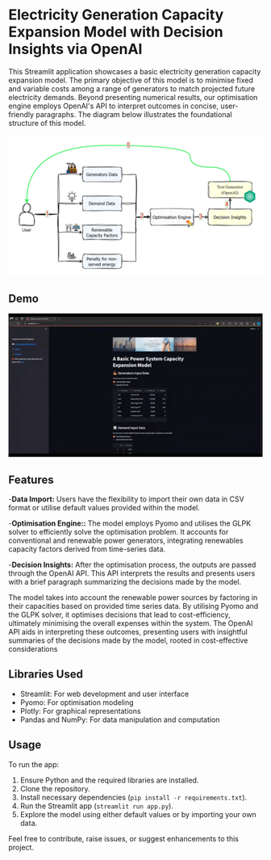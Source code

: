 # Electricity Generation Capacity Expansion Model with Decision Insights via OpenAI

This Streamlit application showcases a basic electricity generation capacity expansion model. The primary objective of this model is to minimise fixed and variable costs among a range of generators to match projected future electricity demands. Beyond presenting numerical results, our optimisation engine employs OpenAI's API to interpret outcomes in concise, user-friendly paragraphs. The diagram below illustrates the foundational structure of this model.

![overview](images/overview.png)

## Demo

![Demo GIF](./demo/demo.gif)

## Features

-**Data Import:** Users have the flexibility to import their own data in CSV format or utilise default values provided within the model.

-**Optimisation Engine::** The model employs Pyomo and utilises the GLPK solver to efficiently solve the optimisation problem. It accounts for conventional and renewable power generators, integrating renewables capacity factors derived from time-series data.

-**Decision Insights:** After the optimisation process, the outputs are passed through the OpenAI API. This API interprets the results and presents users with a brief paragraph summarizing the decisions made by the model.

The model takes into account the renewable power sources by factoring in their capacities based on provided time series data. By utilising Pyomo and the GLPK solver, it optimises decisions that lead to cost-efficiency, ultimately minimising the overall expenses within the system. The OpenAI API aids in interpreting these outcomes, presenting users with insightful summaries of the decisions made by the model, rooted in cost-effective considerations

## Libraries Used

- Streamlit: For web development and user interface
- Pyomo: For optimisation modeling
- Plotly: For graphical representations
- Pandas and NumPy: For data manipulation and computation

## Usage

To run the app:

1. Ensure Python and the required libraries are installed.
2. Clone the repository.
3. Install necessary dependencies (`pip install -r requirements.txt`).
4. Run the Streamlit app (`streamlit run app.py`).
5. Explore the model using either default values or by importing your own data.

Feel free to contribute, raise issues, or suggest enhancements to this project.
